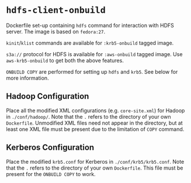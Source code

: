 # `hdfs-client-onbuild`

Dockerfile set-up containing `hdfs` command for interaction with HDFS server.
The image is based on `fedora:27`.

`kinit`/`klist` commands are available for `:krb5-onbuild` tagged image.

`s3a://` protocol for HDFS is available for `:aws-onbuild` tagged image. Use
`aws-krb5-onbuild` to get both the above features.

`ONBUILD COPY` are performed for setting up `hdfs` and `krb5`. See below for
more information.

## Hadoop Configuration

Place all the modified XML configurations (e.g. `core-site.xml`) for Hadoop in
`./conf/hadoop/`. Note that the `.` refers to the directory of your own
`Dockerfile`. Unmodified XML files need not appear in the directory, but at
least one XML file must be present due to the limitation of `COPY` command.

## Kerberos Configuration

Place the modified `krb5.conf` for Kerberos in `./conf/krb5/krb5.conf`. Note
that the `.` refers to the directory of your own `Dockerfile`. This file must be
present for the `ONBUILD COPY` to work.
